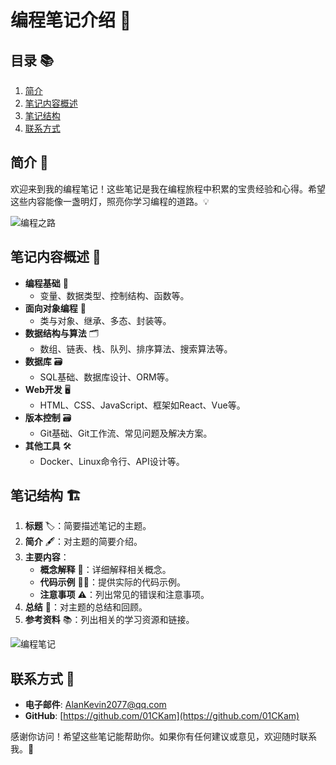 # 编程笔记介绍 🌟

## 目录 📚

1. [简介](#简介)
2. [笔记内容概述](#笔记内容概述)
3. [笔记结构](#笔记结构)
4. [联系方式](#联系方式)


## 简介 🌱

欢迎来到我的编程笔记！这些笔记是我在编程旅程中积累的宝贵经验和心得。希望这些内容能像一盏明灯，照亮你学习编程的道路。💡

![编程之路](https://images.unsplash.com/photo-1517694712202-14dd9538aa97?auto=format&fit=crop&w=1350&q=80)

## 笔记内容概述 📖

- **编程基础** 🧱
    - 变量、数据类型、控制结构、函数等。
- **面向对象编程** 🐘
    - 类与对象、继承、多态、封装等。
- **数据结构与算法** 🗂️
    - 数组、链表、栈、队列、排序算法、搜索算法等。
- **数据库** 🗃️
    - SQL基础、数据库设计、ORM等。
- **Web开发** 🖥️
    - HTML、CSS、JavaScript、框架如React、Vue等。
- **版本控制** 🗃️
    - Git基础、Git工作流、常见问题及解决方案。
- **其他工具** 🛠️
    - Docker、Linux命令行、API设计等。


## 笔记结构 🏗️

1. **标题** 🏷️：简要描述笔记的主题。
2. **简介** 🖋️：对主题的简要介绍。
3. **主要内容**：
    - **概念解释** 🧠：详细解释相关概念。
    - **代码示例** 👨‍💻：提供实际的代码示例。
    - **注意事项** ⚠️：列出常见的错误和注意事项。
4. **总结** 📝：对主题的总结和回顾。
5. **参考资料** 📚：列出相关的学习资源和链接。

![编程笔记](https://images.unsplash.com/photo-1515879218367-8466d910aaa4?auto=format&fit=crop&w=1350&q=80)

## 联系方式 📧

- **电子邮件**: AlanKevin2077@qq.com
- **GitHub**: [https://github.com/01CKam](https://github.com/01CKam)


感谢你访问！希望这些笔记能帮助你。如果你有任何建议或意见，欢迎随时联系我。📩

